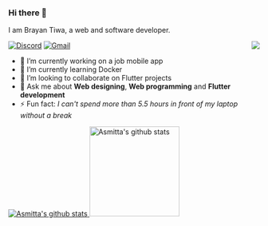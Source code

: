 ### Hi there 👋

I am Brayan Tiwa, a web and software developer.

<img align="right" src="https://komarev.com/ghpvc/?username=asmitta-01&label=Profile%20views&color=0e75b6&style=flat" />

[![Discord](https://img.shields.io/badge/-Asmitta--01-blueviolet?style=flat&logo=Discord&logoColor=white)](https://discordapp.com/users/617597636597514250)
[![Gmail](https://img.shields.io/badge/-BrayanTiwa-c14438?style=flat&logo=Gmail&logoColor=white)](mailto:tiwabrayan@gmail.com)

- 🔭 I’m currently working on a job mobile app
- 🌱 I’m currently learning Docker
- 👯 I’m looking to collaborate on Flutter projects
- 💬 Ask me about __Web designing__, __Web programming__ and __Flutter development__
- ⚡ Fun fact: _I can't spend more than 5.5 hours in front of my laptop without a break_

<a href="https://git.io/streak-stats">
  <picture> 
    <source srcset="https://github-readme-streak-stats.herokuapp.com?user=asmitta-01&theme=dark&hide_border=true&mode=weekly" media="(prefers-color-scheme: dark)"/>
    <source srcset="https://github-readme-streak-stats.herokuapp.com?user=asmitta-01&theme=swift&hide_border=true&mode=weekly" media="(prefers-color-scheme: light), (prefers-color-scheme: no-preference)"/>
      <img alt="Asmitta's github stats" 
           src="https://github-readme-streak-stats.herokuapp.com?user=asmitta-01&theme=swift&hide_border=true&mode=weekly" />
  </picture>
</a>
<a href="https://github.com/Asmitta-01/github-readme-stats">
  <picture> 
    <source srcset="https://github-readme-stats.vercel.app/api/top-langs/?username=Asmitta-01&layout=compact&theme=dark&hide_border=true" media="(prefers-color-scheme: dark)"/>
    <source srcset="https://github-readme-stats.vercel.app/api/top-langs/?username=Asmitta-01&layout=compact&theme=swift&hide_border=true" media="(prefers-color-scheme: light), (prefers-color-scheme: no-preference)"/>
      <img height="180em" alt="Asmitta's github stats" 
           src="https://github-readme-stats.vercel.app/api/top-langs/?username=Asmitta-01&layout=compact&theme=swift&hide_border=true" />
  </picture>
</a>

